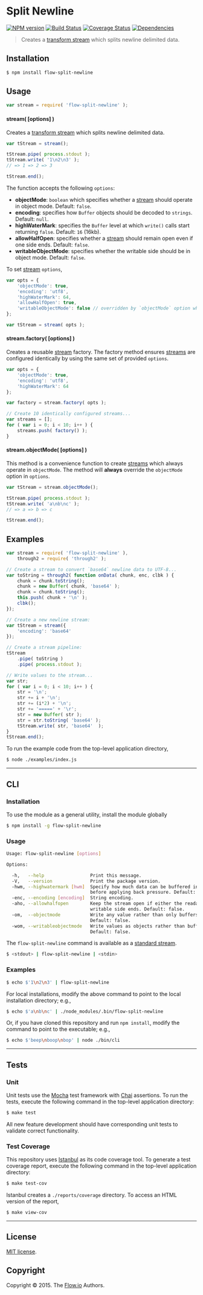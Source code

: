 Split Newline
===
[![NPM version][npm-image]][npm-url] [![Build Status][travis-image]][travis-url] [![Coverage Status][codecov-image]][codecov-url] [![Dependencies][dependencies-image]][dependencies-url]

> Creates a [transform stream](https://nodejs.org/api/stream.html) which splits newline delimited data.


## Installation

``` bash
$ npm install flow-split-newline
```


## Usage

``` javascript
var stream = require( 'flow-split-newline' );
```

#### stream( [options] )

Creates a [transform stream](https://nodejs.org/api/stream.html) which splits newline delimited data.

``` javascript
var tStream = stream();

tStream.pipe( process.stdout );
tStream.write( '1\n2\n3' );
// => 1 => 2 => 3

tStream.end();
```

The function accepts the following `options`:

*	__objectMode__: `boolean` which specifies whether a [stream](https://nodejs.org/api/stream.html) should operate in object mode. Default: `false`.
* 	__encoding__: specifies how `Buffer` objects should be decoded to `strings`. Default: `null`.
*	__highWaterMark__: specifies the `Buffer` level at which `write()` calls start returning `false`. Default: `16` (16kb).
*	__allowHalfOpen__: specifies whether a [stream](https://nodejs.org/api/stream.html) should remain open even if one side ends. Default: `false`.
*	__writableObjectMode__: specifies whether the writable side should be in object mode. Default: `false`.

To set [stream](https://nodejs.org/api/stream.html) `options`,

``` javascript
var opts = {
	'objectMode': true,
	'encoding': 'utf8',
	'highWaterMark': 64,
	'allowHalfOpen': true,
	'writableObjectMode': false // overridden by `objectMode` option when `objectMode=true`
};

var tStream = stream( opts );
```

#### stream.factory( [options] )

Creates a reusable [stream](https://nodejs.org/api/stream.html) factory. The factory method ensures [streams](https://nodejs.org/api/stream.html) are configured identically by using the same set of provided `options`.

``` javascript
var opts = {
	'objectMode': true,
	'encoding': 'utf8',
	'highWaterMark': 64	
};

var factory = stream.factory( opts );

// Create 10 identically configured streams...
var streams = [];
for ( var i = 0; i < 10; i++ ) {
	streams.push( factory() );
}
```


#### stream.objectMode( [options] )

This method is a convenience function to create [streams](https://nodejs.org/api/stream.html) which always operate in `objectMode`. The method will __always__ override the `objectMode` option in `options`.

``` javascript
var tStream = stream.objectMode();

tStream.pipe( process.stdout );
tStream.write( 'a\nb\nc' );
// => a => b => c

tStream.end();
```


## Examples

``` javascript
var stream = require( 'flow-split-newline' ),
	through2 = require( 'through2' );

// Create a stream to convert `base64` newline data to UTF-8...
var toString = through2( function onData( chunk, enc, clbk ) {
	chunk = chunk.toString();
	chunk = new Buffer( chunk, 'base64' );
	chunk = chunk.toString();
	this.push( chunk + '\n' );
	clbk();
});

// Create a new newline stream:
var tStream = stream({
	'encoding': 'base64'
});

// Create a stream pipeline:
tStream
	.pipe( toString )
	.pipe( process.stdout );

// Write values to the stream...
var str;
for ( var i = 0; i < 10; i++ ) {
	str = '\n';
	str += i + '\n';
	str += (i*2) + '\n';
	str += '=====' + '\r';
	str = new Buffer( str );
	str = str.toString( 'base64' );
	tStream.write( str, 'base64'  );
}
tStream.end();
```

To run the example code from the top-level application directory,

``` bash
$ node ./examples/index.js
```

---
## CLI


### Installation

To use the module as a general utility, install the module globally

``` bash
$ npm install -g flow-split-newline
```


### Usage

``` bash
Usage: flow-split-newline [options]

Options:

  -h,   --help                 Print this message.
  -V,   --version              Print the package version.
  -hwm, --highwatermark [hwm]  Specify how much data can be buffered into memory
                               before applying back pressure. Default: 16KB.
  -enc, --encoding [encoding]  String encoding.
  -aho, --allowhalfopen        Keep the stream open if either the readable or
                               writable side ends. Default: false.
  -om,  --objectmode           Write any value rather than only buffers and strings.
                               Default: false.
  -wom, --writableobjectmode   Write values as objects rather than buffers.
                               Default: false.
```

The `flow-split-newline` command is available as a [standard stream](http://en.wikipedia.org/wiki/Pipeline_%28Unix%29).

``` bash
$ <stdout> | flow-split-newline | <stdin>
``` 


### Examples

``` bash
$ echo $'1\n2\n3' | flow-split-newline
```

For local installations, modify the above command to point to the local installation directory; e.g., 

``` bash
$ echo $'a\nb\nc' | ./node_modules/.bin/flow-split-newline
```

Or, if you have cloned this repository and run `npm install`, modify the command to point to the executable; e.g., 

``` bash
$ echo $'beep\nboop\nbop' | node ./bin/cli
```

---
## Tests

### Unit

Unit tests use the [Mocha](http://mochajs.org/) test framework with [Chai](http://chaijs.com) assertions. To run the tests, execute the following command in the top-level application directory:

``` bash
$ make test
```

All new feature development should have corresponding unit tests to validate correct functionality.


### Test Coverage

This repository uses [Istanbul](https://github.com/gotwarlost/istanbul) as its code coverage tool. To generate a test coverage report, execute the following command in the top-level application directory:

``` bash
$ make test-cov
```

Istanbul creates a `./reports/coverage` directory. To access an HTML version of the report,

``` bash
$ make view-cov
```


---
## License

[MIT license](http://opensource.org/licenses/MIT).


## Copyright

Copyright &copy; 2015. The [Flow.io](http://flow-io.com) Authors.


[npm-image]: http://img.shields.io/npm/v/flow-split-newline.svg
[npm-url]: https://npmjs.org/package/flow-split-newline

[travis-image]: http://img.shields.io/travis/flow-io/split-newline/master.svg
[travis-url]: https://travis-ci.org/flow-io/split-newline

[codecov-image]: https://img.shields.io/codecov/c/github/flow-io/split-newline/master.svg
[codecov-url]: https://codecov.io/github/flow-io/split-newline?branch=master

[dependencies-image]: http://img.shields.io/david/flow-io/split-newline.svg
[dependencies-url]: https://david-dm.org/flow-io/split-newline

[dev-dependencies-image]: http://img.shields.io/david/dev/flow-io/split-newline.svg
[dev-dependencies-url]: https://david-dm.org/dev/flow-io/split-newline

[github-issues-image]: http://img.shields.io/github/issues/flow-io/split-newline.svg
[github-issues-url]: https://github.com/flow-io/split-newline/issues
